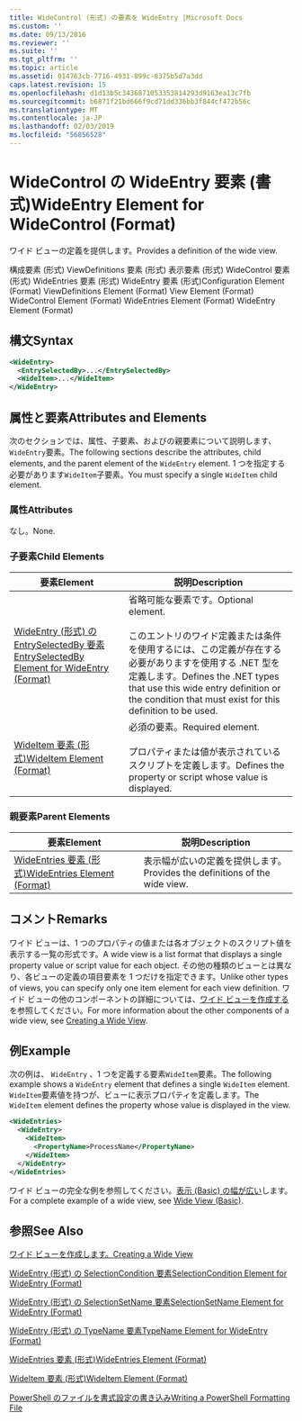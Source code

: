 ```yaml
---
title: WideControl (形式) の要素を WideEntry |Microsoft Docs
ms.custom: ''
ms.date: 09/13/2016
ms.reviewer: ''
ms.suite: ''
ms.tgt_pltfrm: ''
ms.topic: article
ms.assetid: 014763cb-7716-4931-899c-8375b5d7a3dd
caps.latest.revision: 15
ms.openlocfilehash: d1d13b5c3436871053353814293d9163ea13c7fb
ms.sourcegitcommit: b6871f21bd666f9cd71dd336bb3f844cf472b56c
ms.translationtype: MT
ms.contentlocale: ja-JP
ms.lasthandoff: 02/03/2019
ms.locfileid: "56856528"
---
```

# <a name="wideentry-element-for-widecontrol-format"></a><span data-ttu-id="4c7c0-102">WideControl の WideEntry 要素 (書式)</span><span class="sxs-lookup"><span data-stu-id="4c7c0-102">WideEntry Element for WideControl (Format)</span></span>

<span data-ttu-id="4c7c0-103">ワイド ビューの定義を提供します。</span><span class="sxs-lookup"><span data-stu-id="4c7c0-103">Provides a definition of the wide view.</span></span>

<span data-ttu-id="4c7c0-104">構成要素 (形式) ViewDefinitions 要素 (形式) 表示要素 (形式) WideControl 要素 (形式) WideEntries 要素 (形式) WideEntry 要素 (形式)</span><span class="sxs-lookup"><span data-stu-id="4c7c0-104">Configuration Element (Format) ViewDefinitions Element (Format) View Element (Format) WideControl Element (Format) WideEntries Element (Format) WideEntry Element (Format)</span></span>

## <a name="syntax"></a><span data-ttu-id="4c7c0-105">構文</span><span class="sxs-lookup"><span data-stu-id="4c7c0-105">Syntax</span></span>

```xml
<WideEntry>
  <EntrySelectedBy>...</EntrySelectedBy>
  <WideItem>...</WideItem>
</WideEntry>
```

## <a name="attributes-and-elements"></a><span data-ttu-id="4c7c0-106">属性と要素</span><span class="sxs-lookup"><span data-stu-id="4c7c0-106">Attributes and Elements</span></span>

<span data-ttu-id="4c7c0-107">次のセクションでは、属性、子要素、およびの親要素について説明します、`WideEntry`要素。</span><span class="sxs-lookup"><span data-stu-id="4c7c0-107">The following sections describe the attributes, child elements, and the parent element of the `WideEntry` element.</span></span> <span data-ttu-id="4c7c0-108">1 つを指定する必要があります`WideItem`子要素。</span><span class="sxs-lookup"><span data-stu-id="4c7c0-108">You must specify a single `WideItem` child element.</span></span>

### <a name="attributes"></a><span data-ttu-id="4c7c0-109">属性</span><span class="sxs-lookup"><span data-stu-id="4c7c0-109">Attributes</span></span>

<span data-ttu-id="4c7c0-110">なし。</span><span class="sxs-lookup"><span data-stu-id="4c7c0-110">None.</span></span>

### <a name="child-elements"></a><span data-ttu-id="4c7c0-111">子要素</span><span class="sxs-lookup"><span data-stu-id="4c7c0-111">Child Elements</span></span>

|<span data-ttu-id="4c7c0-112">要素</span><span class="sxs-lookup"><span data-stu-id="4c7c0-112">Element</span></span>|<span data-ttu-id="4c7c0-113">説明</span><span class="sxs-lookup"><span data-stu-id="4c7c0-113">Description</span></span>|
|-------------|-----------------|
|[<span data-ttu-id="4c7c0-114">WideEntry (形式) の EntrySelectedBy 要素</span><span class="sxs-lookup"><span data-stu-id="4c7c0-114">EntrySelectedBy Element for WideEntry (Format)</span></span>](./entryselectedby-element-for-wideentry-format.md)|<span data-ttu-id="4c7c0-115">省略可能な要素です。</span><span class="sxs-lookup"><span data-stu-id="4c7c0-115">Optional element.</span></span><br /><br /> <span data-ttu-id="4c7c0-116">このエントリのワイド定義または条件を使用するには、この定義が存在する必要がありますを使用する .NET 型を定義します。</span><span class="sxs-lookup"><span data-stu-id="4c7c0-116">Defines the .NET types that use this wide entry definition or the condition that must exist for this definition to be used.</span></span>|
|[<span data-ttu-id="4c7c0-117">WideItem 要素 (形式)</span><span class="sxs-lookup"><span data-stu-id="4c7c0-117">WideItem Element (Format)</span></span>](./wideitem-element-for-widecontrol-format.md)|<span data-ttu-id="4c7c0-118">必須の要素。</span><span class="sxs-lookup"><span data-stu-id="4c7c0-118">Required element.</span></span><br /><br /> <span data-ttu-id="4c7c0-119">プロパティまたは値が表示されているスクリプトを定義します。</span><span class="sxs-lookup"><span data-stu-id="4c7c0-119">Defines the property or script whose value is displayed.</span></span>|

### <a name="parent-elements"></a><span data-ttu-id="4c7c0-120">親要素</span><span class="sxs-lookup"><span data-stu-id="4c7c0-120">Parent Elements</span></span>

|<span data-ttu-id="4c7c0-121">要素</span><span class="sxs-lookup"><span data-stu-id="4c7c0-121">Element</span></span>|<span data-ttu-id="4c7c0-122">説明</span><span class="sxs-lookup"><span data-stu-id="4c7c0-122">Description</span></span>|
|-------------|-----------------|
|[<span data-ttu-id="4c7c0-123">WideEntries 要素 (形式)</span><span class="sxs-lookup"><span data-stu-id="4c7c0-123">WideEntries Element (Format)</span></span>](./wideentries-element-for-widecontrol-format.md)|<span data-ttu-id="4c7c0-124">表示幅が広いの定義を提供します。</span><span class="sxs-lookup"><span data-stu-id="4c7c0-124">Provides the definitions of the wide view.</span></span>|

## <a name="remarks"></a><span data-ttu-id="4c7c0-125">コメント</span><span class="sxs-lookup"><span data-stu-id="4c7c0-125">Remarks</span></span>

<span data-ttu-id="4c7c0-126">ワイド ビューは、1 つのプロパティの値または各オブジェクトのスクリプト値を表示する一覧の形式です。</span><span class="sxs-lookup"><span data-stu-id="4c7c0-126">A wide view is a list format that displays a single property value or script value for each object.</span></span> <span data-ttu-id="4c7c0-127">その他の種類のビューとは異なり、各ビューの定義の項目要素を 1 つだけを指定できます。</span><span class="sxs-lookup"><span data-stu-id="4c7c0-127">Unlike other types of views, you can specify only one item element for each view definition.</span></span> <span data-ttu-id="4c7c0-128">ワイド ビューの他のコンポーネントの詳細については、[ワイド ビューを作成する](./creating-a-wide-view.md)を参照してください。</span><span class="sxs-lookup"><span data-stu-id="4c7c0-128">For more information about the other components of a wide view, see [Creating a Wide View](./creating-a-wide-view.md).</span></span>

## <a name="example"></a><span data-ttu-id="4c7c0-129">例</span><span class="sxs-lookup"><span data-stu-id="4c7c0-129">Example</span></span>

<span data-ttu-id="4c7c0-130">次の例は、 `WideEntry` 、1 つを定義する要素`WideItem`要素。</span><span class="sxs-lookup"><span data-stu-id="4c7c0-130">The following example shows a `WideEntry` element that defines a single `WideItem` element.</span></span> <span data-ttu-id="4c7c0-131">`WideItem`要素値を持つが、ビューに表示プロパティを定義します。</span><span class="sxs-lookup"><span data-stu-id="4c7c0-131">The `WideItem` element defines the property whose value is displayed in the view.</span></span>

```xml
<WideEntries>
  <WideEntry>
    <WideItem>
      <PropertyName>ProcessName</PropertyName>
    </WideItem>
  </WideEntry>
</WideEntries>

```

<span data-ttu-id="4c7c0-132">ワイド ビューの完全な例を参照してください。[表示 (Basic) の幅が広い](./wide-view-basic.md)します。</span><span class="sxs-lookup"><span data-stu-id="4c7c0-132">For a complete example of a wide view, see [Wide View (Basic)](./wide-view-basic.md).</span></span>

## <a name="see-also"></a><span data-ttu-id="4c7c0-133">参照</span><span class="sxs-lookup"><span data-stu-id="4c7c0-133">See Also</span></span>

[<span data-ttu-id="4c7c0-134">ワイド ビューを作成します。</span><span class="sxs-lookup"><span data-stu-id="4c7c0-134">Creating a Wide View</span></span>](./creating-a-wide-view.md)

[<span data-ttu-id="4c7c0-135">WideEntry (形式) の SelectionCondition 要素</span><span class="sxs-lookup"><span data-stu-id="4c7c0-135">SelectionCondition Element for WideEntry (Format)</span></span>](./selectioncondition-element-for-entryselectedby-for-widecontrol-format.md)

[<span data-ttu-id="4c7c0-136">WideEntry (形式) の SelectionSetName 要素</span><span class="sxs-lookup"><span data-stu-id="4c7c0-136">SelectionSetName Element for WideEntry (Format)</span></span>](./selectionsetname-element-for-entryselectedby-for-widecontrol-format.md)

[<span data-ttu-id="4c7c0-137">WideEntry (形式) の TypeName 要素</span><span class="sxs-lookup"><span data-stu-id="4c7c0-137">TypeName Element for WideEntry (Format)</span></span>](./typename-element-for-entryselectedby-for-wideentry-format.md)

[<span data-ttu-id="4c7c0-138">WideEntries 要素 (形式)</span><span class="sxs-lookup"><span data-stu-id="4c7c0-138">WideEntries Element (Format)</span></span>](./wideentries-element-for-widecontrol-format.md)

[<span data-ttu-id="4c7c0-139">WideItem 要素 (形式)</span><span class="sxs-lookup"><span data-stu-id="4c7c0-139">WideItem Element (Format)</span></span>](./wideitem-element-for-widecontrol-format.md)

[<span data-ttu-id="4c7c0-140">PowerShell のファイルを書式設定の書き込み</span><span class="sxs-lookup"><span data-stu-id="4c7c0-140">Writing a PowerShell Formatting File</span></span>](./writing-a-powershell-formatting-file.md)
